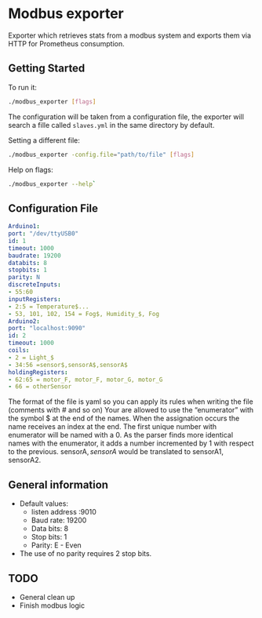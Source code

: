 # Modbus exporter
Exporter which retrieves stats from a modbus system and exports them via HTTP for Prometheus consumption.

## Getting Started

To run it:

```bash
./modbus_exporter [flags]
```

The configuration will be taken from a configuration file, the exporter will search a fille called `slaves.yml` in the same directory by default.

Setting a different file:
```bash
./modbus_exporter -config.file="path/to/file" [flags]
```

Help on flags:

```bash
./modbus_exporter --help`
```

## Configuration File

```yaml
Arduino1:
port: "/dev/ttyUSB0"
id: 1
timeout: 1000
baudrate: 19200
databits: 8
stopbits: 1
parity: N
discreteInputs:
- 55:60
inputRegisters:
- 2:5 = Temperature$...
- 53, 101, 102, 154 = Fog$, Humidity_$, Fog
Arduino2:
port: "localhost:9090"
id: 2
timeout: 1000
coils:
- 2 = Light_$
- 34:56 =sensor$,sensorA$,sensorA$
holdingRegisters:
- 62:65 = motor_F, motor_F, motor_G, motor_G
- 66 = otherSensor
```

The format of the file is yaml so you can apply its rules when writing the file (comments with # and so on)
Your are allowed to use the “enumerator” with the symbol $ at the end of the names. When the assignation occurs the name receives an index at the end. The first unique number with enumerator will be named with a 0. As the parser finds more identical names with the enumerator, it adds a number incremented by 1 with respect to the previous. sensorA$, sensorA$ would be translated to sensorA1, sensorA2.

## General information
- Default values:
    + listen address :9010
    + Baud rate: 19200
    + Data bits:  8
    + Stop bits: 1
    + Parity: E - Even
- The use of no parity requires 2 stop bits.

## TODO
- General clean up
- Finish modbus logic
